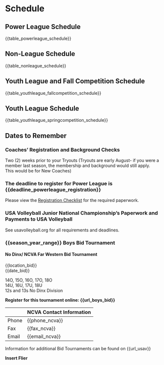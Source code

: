 # Schedule

## Power League Schedule
{{table_powerleague_schedule}}

## Non-League Schedule
{{table_nonleague_schedule}}

## Youth League and Fall Competition Schedule
{{table_youthleague_fallcompetition_schedule}}

## Youth League Schedule
{{table_youthleague_springcompetition_schedule}}
 

## Dates to Remember 

### Coaches’ Registration and Background Checks  
Two (2) weeks prior to your Tryouts (Tryouts are early August- if you were a member last season, the membership and background would still apply. This would be for New Coaches)  

### The deadline to register for Power League is {{deadline_powerleague_registration}} 
Please view the [Registration Checklist]('#registration-checklist) for the required paperwork.

### USA Volleyball Junior National Championship’s Paperwork and Payments to USA Volleyball  
See usavolleyball.org for all requirements and deadlines.

### {{season_year_range}} Boys Bid Tournament

<div class="--centered --infocallout --bgblue">

#### No Dinx/ NCVA Far Western Bid Tournament

{{location_bid}} <br>
{{date_bid}}

14O, 15O, 16O, 17O, 18O <br>
14U, 16U, 17U, 18U <br>
12s and 13s No Dinx Division 

**Register for this tournament online: {{url_boys_bid}}**

</div>

| |NCVA Contact Information|
|---|---|
| Phone | {{phone_ncva}}|
| Fax | {{fax_ncva}}|
| Email | {{email_ncva}} |

<div class="--centered">

Information for additional Bid Tournaments can be found on {{url_usav}}

</div>

<div class="--needsediting --centered">

**Insert Flier**

</div>